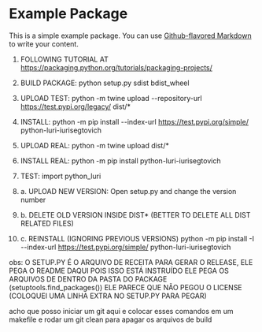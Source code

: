 # Example Package

This is a simple example package. You can use
[Github-flavored Markdown](https://guides.github.com/features/mastering-markdown/)
to write your content.

1. FOLLOWING TUTORIAL AT https://packaging.python.org/tutorials/packaging-projects/

2. BUILD PACKAGE: python setup.py sdist bdist_wheel

3. UPLOAD TEST: python -m twine upload --repository-url https://test.pypi.org/legacy/ dist/*

4. INSTALL: python -m pip install --index-url https://test.pypi.org/simple/ python-luri-iurisegtovich

5. UPLOAD REAL: python -m twine upload dist/*

6. INSTALL REAL: python -m pip install python-luri-iurisegtovich

7. TEST: import python_luri

8. a. UPLOAD NEW VERSION: Open setup.py and change the version number
8. b. DELETE OLD VERSION INSIDE DIST* (BETTER TO DELETE ALL DIST RELATED FILES)
8. c. REINSTALL (IGNORING PREVIOUS VERSIONS) python -m pip install -I --index-url https://test.pypi.org/simple/ python-luri-iurisegtovich

obs: O SETUP.PY É O ARQUIVO DE RECEITA PARA GERAR O RELEASE,
ELE PEGA O README DAQUI POIS ISSO ESTÁ INSTRUÍDO
ELE PEGA OS ARQUIVOS DE DENTRO DA PASTA DO PACKAGE (setuptools.find_packages())
ELE PARECE QUE NÃO PEGOU O LICENSE (COLOQUEI UMA LINHA EXTRA NO SETUP.PY PARA PEGAR)

acho que posso iniciar um git aqui e colocar esses comandos em um makefile
e rodar um git clean para apagar os arquivos de build
